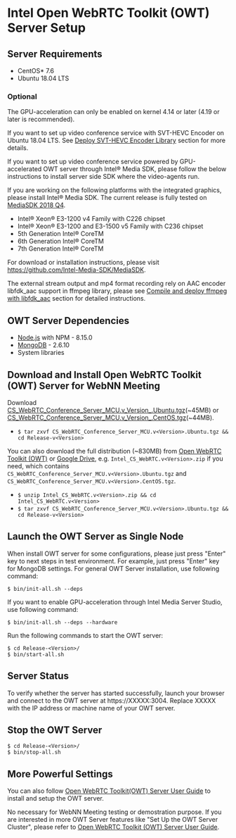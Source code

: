# Intel Open WebRTC Toolkit (OWT) Server Setup

## Server Requirements

- CentOS* 7.6
- Ubuntu 18.04 LTS

### Optional

The GPU-acceleration can only be enabled on kernel 4.14 or later (4.19 or later is recommended).

If you want to set up video conference service with SVT-HEVC Encoder on Ubuntu 18.04 LTS. See [Deploy SVT-HEVC Encoder Library](https://software.intel.com/sites/products/documentation/webrtc/conference/#Conferencesection2_3_6) section for more details.

If you want to set up video conference service powered by GPU-accelerated OWT server through Intel® Media SDK, please follow the below instructions to install server side SDK where the video-agents run.

If you are working on the following platforms with the integrated graphics, please install Intel® Media SDK. The current release is fully tested on [MediaSDK 2018 Q4](https://github.com/Intel-Media-SDK/MediaSDK/releases/tag/intel-mediasdk-18.4.0).

- Intel® Xeon® E3-1200 v4 Family with C226 chipset
- Intel® Xeon® E3-1200 and E3-1500 v5 Family with C236 chipset
- 5th Generation Intel® CoreTM
- 6th Generation Intel® CoreTM
- 7th Generation Intel® CoreTM

For download or installation instructions, please visit https://github.com/Intel-Media-SDK/MediaSDK.

The external stream output and mp4 format recording rely on AAC encoder libfdk_aac support in ffmpeg library, please see [Compile and deploy ffmpeg with libfdk_aac](https://software.intel.com/sites/products/documentation/webrtc/conference/#Conferencesection2_3_5) section for detailed instructions.

## OWT Server Dependencies

- [Node.js](http://nodejs.org/)	with NPM - 8.15.0
- [MongoDB](http://mongodb.org) -	2.6.10
- System libraries

## Download and Install Open WebRTC Toolkit (OWT) Server for WebNN Meeting

Download [CS_WebRTC_Conference_Server_MCU.v_Version_.Ubuntu.tgz](https://drive.google.com/file/d/1Ru2MLM82TfrzjUKfRq0ySHSDPSj8bJwJ/view?usp=sharing)(~45MB) or [CS_WebRTC_Conference_Server_MCU.v_Version_.CentOS.tgz](https://drive.google.com/file/d/1m7ynhq6AvaFwXPAbFaTAop3TWgajb5Pi/view?usp=sharing)(~44MB).

- `$ tar zxvf CS_WebRTC_Conference_Server_MCU.v<Version>.Ubuntu.tgz && cd Release-v<Version>`

You can also download the full distribution (~830MB) from [Open WebRTC Toolkit (OWT)](https://software.intel.com/zh-cn/webrtc-sdk) or [Google Drive](https://drive.google.com/file/d/18Ev_p0pf4-B9cLHC54uOdVDFogtxdm5A/view?usp=sharing), e.g. `Intel_CS_WebRTC.v<Version>.zip` if you need, which contains `CS_WebRTC_Conference_Server_MCU.v<Version>.Ubuntu.tgz` and `CS_WebRTC_Conference_Server_MCU.v<Version>.CentOS.tgz`.

- `$ unzip Intel_CS_WebRTC.v<Version>.zip && cd Intel_CS_WebRTC.v<Version>`
- `$ tar zxvf CS_WebRTC_Conference_Server_MCU.v<Version>.Ubuntu.tgz && cd Release-v<Version>`

## Launch the OWT Server as Single Node

When install OWT server for some configurations, please just press "Enter" key to next steps in test environment. For example, just press "Enter" key for MongoDB settings. For general OWT Server installation, use following command:

`$ bin/init-all.sh --deps`

If you want to enable GPU-acceleration through Intel Media Server Studio, use following command:

`$ bin/init-all.sh --deps --hardware`

Run the following commands to start the OWT server:

```
$ cd Release-<Version>/
$ bin/start-all.sh
```

## Server Status

To verify whether the server has started successfully, launch your browser and connect to the OWT server at https://XXXXX:3004. Replace XXXXX with the IP address or machine name of your OWT server.

## Stop the OWT Server

```
$ cd Release-<Version>/
$ bin/stop-all.sh
```

## More Powerful Settings

You can also follow [Open WebRTC Toolkit(OWT) Server User Guide](https://software.intel.com/sites/products/documentation/webrtc/conference/) to install and setup the OWT server.

No necessary for WebNN Meeting testing or demostration purpose. If you are interested in more OWT Server features like "Set Up the OWT Server Cluster", please refer to [Open WebRTC Toolkit (OWT) Server User Guide](https://software.intel.com/sites/products/documentation/webrtc/conference/).
